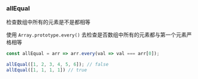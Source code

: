 ### allEqual

检查数组中所有的元素是不是都相等

使用 `Array.prototype.every()` 去检查是否数组中所有的元素都与第一个元素严格相等

```js
const allEqual = arr => arr.every(val => val === arr[0]);
```

```js
allEqual([1, 2, 3, 4, 5, 6]); // false
allEqual([1, 1, 1, 1]) // true
```
